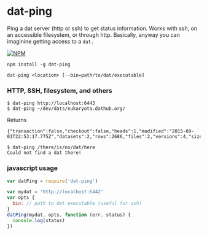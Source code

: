 # dat-ping

Ping a dat server (http or ssh) to get status information. Works with ssh, on an accessible filesystem, or through http. Basically, anyway you can imaginine getting access to a `dat.`

[![NPM](https://nodei.co/npm/dat-ping.png)](https://nodei.co/npm/dat-ping/)

```
npm install -g dat-ping
```

```
dat-ping <location> [--bin=path/to/dat/executable]
```

### HTTP, SSH, filesystem, and others
```
$ dat-ping http://localhost:6443
$ dat-ping ~/dev/dats/eukaryota.dathub.org/
```

Returns

```
{"transaction":false,"checkout":false,"heads":1,"modified":"2015-09-01T22:53:17.775Z","datasets":2,"rows":2686,"files":2,"versions":4,"size":1704743,"version":"a2c77bedfb59f2237825614b57109ef35e097f5b1bf9320e9a52ef90768d566a"}
```

```
$ dat-ping /there/is/no/dat/here
Could not find a dat there!
```

### javascript usage

```js
var datPing = require('dat-ping')

var mydat = 'http://localhost:6442'
var opts {
  bin: // path to dat executable (useful for ssh)
}
datPing(mydat, opts, function (err, status) {
  console.log(status)
})
```

